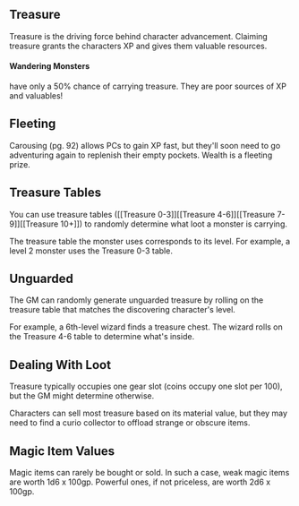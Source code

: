 ## Treasure
Treasure is the driving force behind character advancement. Claiming treasure grants the characters XP and gives them valuable resources.

#### Wandering Monsters
have only a 50% chance of carrying treasure. They are poor sources of XP and valuables!

## Fleeting
Carousing (pg. 92) allows PCs to gain XP fast, but they'll soon need to go adventuring again to replenish their empty pockets. Wealth is a fleeting prize.

## Treasure Tables
You can use treasure tables ([[Treasure 0-3]][[Treasure 4-6]][[Treasure 7-9]][[Treasure 10+]]) to randomly determine what loot a monster is carrying.

The treasure table the monster uses corresponds to its level. For example, a level 2 monster uses the Treasure 0-3 table.

## Unguarded
The GM can randomly generate unguarded treasure by rolling on the treasure table that matches the discovering character's level.

For example, a 6th-level wizard finds a treasure chest. The wizard rolls on the Treasure 4-6 table to determine what's inside.

## Dealing With Loot
Treasure typically occupies one gear slot (coins occupy one slot per 100), but the GM might determine otherwise.

Characters can sell most treasure based on its material value, but they may need to find a curio collector to offload strange or obscure items.

## Magic Item Values
Magic items can rarely be bought or sold. In such a case, weak magic items are worth 1d6 x 100gp. Powerful ones, if not priceless, are worth 2d6 x 100gp.



